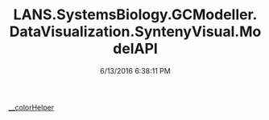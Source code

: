 ﻿---
title: LANS.SystemsBiology.GCModeller.DataVisualization.SyntenyVisual.ModelAPI
date: 6/13/2016 6:38:11 PM
---

[__colorHelper](T-LANS.SystemsBiology.GCModeller.DataVisualization.SyntenyVisual.ModelAPI.__colorHelper.html)
